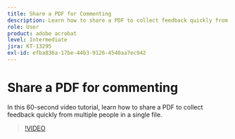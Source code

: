 ```yaml
---
title: Share a PDF for Commenting
description: Learn how to share a PDF to collect feedback quickly from multiple people in a single file
role: User
product: adobe acrobat
level: Intermediate
jira: KT-13295
exl-id: efba836a-17be-44b3-9126-4540aa7ec942
---
```

# Share a PDF for commenting

In this 60-second video tutorial, learn how to share a PDF to collect feedback quickly from multiple people in a single file.

>[!VIDEO](https://video.tv.adobe.com/v/340769?quality=12&learn=on&hidetitle=true)
